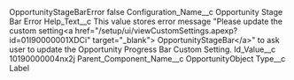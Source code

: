 <?xml version="1.0" encoding="UTF-8"?>
<CustomMetadata xmlns="http://soap.sforce.com/2006/04/metadata" xmlns:xsi="http://www.w3.org/2001/XMLSchema-instance" xmlns:xsd="http://www.w3.org/2001/XMLSchema">
    <label>OpportunityStageBarError</label>
    <protected>false</protected>
    <values>
        <field>Configuration_Name__c</field>
        <value xsi:type="xsd:string">Opportunity Stage Bar Error</value>
    </values>
    <values>
        <field>Help_Text__c</field>
        <value xsi:type="xsd:string">This value stores error message &quot;Please update the custom setting&lt;a href=&quot;/setup/ui/viewCustomSettings.apexp?id=01I90000001XDCi&quot; target=&quot;_blank&quot;&gt; OpportunityStageBar&lt;/a&gt;&quot; to ask user to update the Opportunity Progress Bar Custom Setting.</value>
    </values>
    <values>
        <field>Id_Value__c</field>
        <value xsi:type="xsd:string">10190000004nx2j</value>
    </values>
    <values>
        <field>Parent_Component_Name__c</field>
        <value xsi:type="xsd:string">OpportunityObject</value>
    </values>
    <values>
        <field>Type__c</field>
        <value xsi:type="xsd:string">Label</value>
    </values>
</CustomMetadata>
